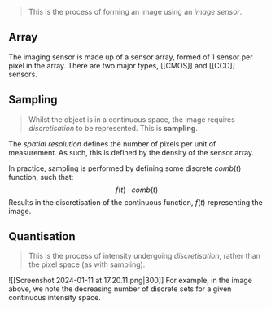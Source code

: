 > This is the process of forming an image using an *image sensor*.
## Array
The imaging sensor is made up of a sensor array, formed of 1 sensor per pixel in the array.
There are two major types, [[CMOS]] and [[CCD]] sensors.
## Sampling
> Whilst the object is in a continuous space, the image requires *discretisation* to be represented. This is **sampling**.

The *spatial resolution* defines the number of pixels per unit of measurement. As such, this is defined by the density of the sensor array.

In practice, sampling is performed by defining some discrete $comb(t)$ function, such that:
$$f(t)\cdot comb(t)$$
Results in the discretisation of the continuous function, $f(t)$ representing the image.

## Quantisation
> This is the process of intensity undergoing *discretisation*, rather than the pixel space (as with sampling).

![[Screenshot 2024-01-11 at 17.20.11.png|300]]
For example, in the image above, we note the decreasing number of discrete sets for a given continuous intensity space.

